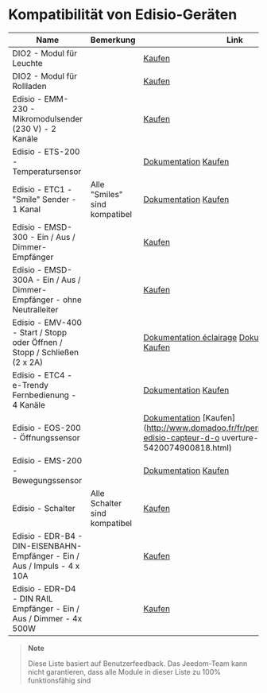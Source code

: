 # Kompatibilität von Edisio-Geräten

| Name                    | Bemerkung               | Link                    |
|-------------------------|-------------------------|--------------------------|
| DIO2 - Modul für Leuchte     |                         | [Kaufen](http://www.domadoo.fr/fr/peripheriques/3161-dio2-module-sans-fil-pour-luminaire-5411478001423.html)            |
| DIO2 - Modul für Rollladen     |                         | [Kaufen](http://www.domadoo.fr/fr/home/3165-dio2-module-sans-fil-pour-volet-roulant-5411478001416.html)                 |
| Edisio - EMM-230 - Mikromodulsender (230 V) - 2 Kanäle     |                         | [Kaufen](http://www.domadoo.fr/fr/peripheriques/2777-edisio-emetteur-8683-mhz-micromodule-230v-2-canaux-5420074900702.html)                     |
| Edisio - ETS-200 - Temperatursensor     |                         | [Dokumentation](https://doc.jeedom.com/de_DE/edisio/edisio.ETS-200_-_Capteur_de_température.html) [Kaufen](http://www.domadoo.fr/fr/peripheriques/2788-edisio-capteur-de-temperature-8683mhz-5420074900825.html)          |
| Edisio - ETC1 - "Smile" Sender - 1 Kanal        | Alle "Smiles" sind kompatibel   | [Dokumentation](https://doc.jeedom.com/de_DE/edisio/edisio.ETC1_-_Télécommande_Smile.html) [Kaufen](http://www.domadoo.fr/fr/peripheriques/2782-edisio-emetteur-8683-mhz-smile-bleu-1-canal-5420074900757.html)    |
| Edisio - EMSD-300 - Ein / Aus / Dimmer-Empfänger    |                         | [Kaufen](http://www.domadoo.fr/fr/peripheriques/2779-edisio-recepteur-8683-mhz-marchearretdimmer-5420074900726.html)    |
| Edisio - EMSD-300A - Ein / Aus / Dimmer-Empfänger - ohne Neutralleiter |                         | [Kaufen](http://www.domadoo.fr/fr/peripheriques/2780-edisio-recepteur-8683-mhz-marchearretdimmer-sans-phase-neutre-5420074900733.html)          |
| Edisio - EMV-400 - Start / Stopp oder Öffnen / Stopp / Schließen (2 x 2A)   |                         | [Dokumentation éclairage](https://doc.jeedom.com/de_DE/edisio/edisio.EMV-400_-_Eclairage.html) [Dokumentation volet](https://doc.jeedom.com/de_DE/edisio/edisio.EMV-400_-_Volet.html) [Kaufen](http://www.domadoo.fr/fr/peripheriques/2781-edisio-recepteur-8683-mhz-2x-marchearret-ou-ouvrirstopfermer-2-x-2a-5420074900740.html)    |
| Edisio - ETC4 - e-Trendy Fernbedienung - 4 Kanäle        |                         | [Dokumentation](https://www.jeedom.fr/doc/documentation/edisio-modules/de_DE/doc-edisio-modules-edisio.ETC4_-_Télécommande.html) [Kaufen](http://www.domadoo.fr/fr/peripheriques/2785-edisio-telecommande-e-trendy-8683-mhz-4-canaux-5420074900788.html) |
| Edisio - EOS-200 - Öffnungssensor     |                         | [Dokumentation](https://www.jeedom.fr/doc/documentation/edisio-modules/de_DE/doc-edisio-modules-edisio.EOS-200_-_Capteur_d'ouverture.html) [Kaufen](http://www.domadoo.fr/fr/peripheriques/2787-edisio-capteur-d-o uverture-8683mhz-5420074900818.html)             |
| Edisio - EMS-200 - Bewegungssensor     |                         | [Dokumentation](https://www.jeedom.fr/doc/documentation/edisio-modules/de_DE/doc-edisio-modules-edisio.EMS-200_-_Capteur_de_mouvement.html) [Kaufen](http://www.domadoo.fr/fr/peripheriques/2789-edisio-capteur-de-mouvement-8683mhz-5420074900832.html)            |
| Edisio - Schalter   | Alle Schalter sind kompatibel | [Kaufen](http://www.domadoo.fr/fr/recherche?controller=search&orderby=position&orderway=desc&search_query=EDISIO+Interrupteur&submit_search=)   |
| Edisio - EDR-B4 - DIN-EISENBAHN-Empfänger - Ein / Aus / Impuls - 4 x 10A       |                         | [Kaufen](http://www.domadoo.fr/fr/peripheriques/2773-edisio-recepteur-din-rail-8683-mhz-marchearretimpulsionnel-4-x-10a-5420074900030.html)     |
| Edisio - EDR-D4 - DIN RAIL Empfänger - Ein / Aus / Dimmer - 4x 500W       |                         | [Kaufen](http://www.domadoo.fr/fr/peripheriques/2774-edisio-recepteur-din-rail-8683-mhz-marchearretdimmer-4-x-500w--5420074900047.html)         |



> **Note**
>
> Diese Liste basiert auf Benutzerfeedback. Das Jeedom-Team kann nicht garantieren, dass alle Module in dieser Liste zu 100% funktionsfähig sind
